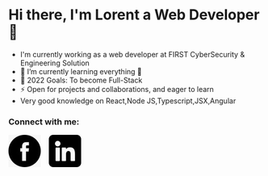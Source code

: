 # Hi there, I'm Lorent a Web Developer 👋

- I'm currently working as a web developer at FIRST CyberSecurity & Engineering Solution
- 🌱 I’m currently learning everything 🤣
- 🥅 2022 Goals: To become Full-Stack
- ⚡ Open for projects and collaborations, and eager to learn
-  Very good knowledge on React,Node JS,Typescript,JSX,Angular

### Connect with me:

[![website](facebook.jpeg)](https://www.facebook.com/lorent.hasanllari.3/)
&nbsp;&nbsp;
[![website](linkedin.jpeg)](https://www.linkedin.com/in/lorent-hasanllari23/)
